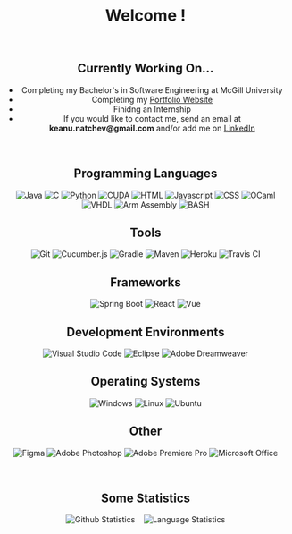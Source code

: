 <h1 align="center">Welcome !</h1>

<br>

<h2 align="center">Currently Working On...</h2>
<ul>
  <li align="center">Completing my Bachelor's in Software Engineering at McGill University</li>
  <li align="center">Completing my <a href="https://keanutan.github.io/portfolio-draft/">Portfolio Website</a></li>
  <li align="center">Finidng an Internship</li>
  <li align="center">If you would like to contact me, send an email at <strong>keanu.natchev@gmail.com</strong> and/or add me on <a href="https://www.linkedin.com/in/keanu-natchev/">LinkedIn</a></li>
</ul>

<br>

<h2 align="center">Programming Languages</h2>
<p align="center">
  <img alt="Java" src="https://shields.io/badge/JAVA-E67E22?logo=java&style=for-the-badge&logoColor=white">
  <img alt="C" src="https://shields.io/badge/c-226CE6?logo=c&style=for-the-badge&logoColor=white">
  <img alt="Python" src="https://shields.io/badge/Python-18396C?logo=python&style=for-the-badge&logoColor=white">
  <img alt="CUDA" src="https://shields.io/badge/CUDA-black?logo=nvidia&style=for-the-badge&logoColor=white">
  <img alt="HTML" src="https://shields.io/badge/HTML5-E65522?logo=html5&style=for-the-badge&logoColor=white">
  <img alt="Javascript" src="https://shields.io/badge/Javascript-E6DC22?logo=javascript&style=for-the-badge&logoColor=black">
  <img alt="CSS" src="https://shields.io/badge/CSS3-226CE6?logo=css3&style=for-the-badge&logoColor=white">
  <img alt="OCaml" src="https://shields.io/badge/OCAML-EC6813?logo=ocaml&style=for-the-badge&logoColor=white">
  <img alt="VHDL" src="https://shields.io/badge/VHDL-orange?&style=for-the-badge&logoColor=white">
  <img alt="Arm Assembly" src="https://shields.io/badge/ARM-22D2E6?&style=for-the-badge&logoColor=white">
  <img alt="BASH" src="https://shields.io/badge/BASH-black?logo=gnubash&style=for-the-badge&logoColor=white">
</p>

<h2 align="center">Tools</h2>
<p align="center">
  <img alt="Git" src="https://shields.io/badge/Git-E65922?logo=git&style=for-the-badge&logoColor=white">
  <img alt="Cucumber.js" src="https://shields.io/badge/cucumber.js-1BB659?logo=cucumber&style=for-the-badge&logoColor=white">
  <img alt="Gradle" src="https://shields.io/badge/Gradle-02303A?logo=gradle&style=for-the-badge&logoColor=white">
  <img alt="Maven" src="https://shields.io/badge/Maven-F02A2A?logo=apachemaven&style=for-the-badge&logoColor=white">
  <img alt="Heroku" src="https://shields.io/badge/Heroku-6762A6?logo=heroku&style=for-the-badge&logoColor=white">
  <img alt="Travis CI" src="https://shields.io/badge/Travis%20CI-A54444?logo=travisci&style=for-the-badge&logoColor=white">
</p>

<h2 align="center">Frameworks</h2>
<p align="center">
  <img alt="Spring Boot" src="https://shields.io/badge/Spring%20Boot-6DB33F?logo=springboot&style=for-the-badge&logoColor=white">
  <img alt="React" src="https://shields.io/badge/React-57C4E2?logo=react&style=for-the-badge&logoColor=white">
  <img alt="Vue" src="https://shields.io/badge/Vue.js-42b883?logo=vuedotjs&style=for-the-badge&logoColor=white">
</p>

<h2 align="center">Development Environments</h2>
<p align="center">
  <img alt="Visual Studio Code" src="https://shields.io/badge/Visual%20Studio%20Code-0078d7?logo=visualstudiocode&style=for-the-badge&logoColor=white">
  <img alt="Eclipse" src="https://shields.io/badge/Eclipse-443583?logo=eclipseide&style=for-the-badge&logoColor=white">
  <img alt="Adobe Dreamweaver" src="https://shields.io/badge/Adobe%20Dreamweaver-3D5136?logo=adobedreamweaver&style=for-the-badge&logoColor=white">
</p>

<h2 align="center">Operating Systems</h2>
<p align="center">
  <img alt="Windows" src="https://shields.io/badge/Windows-00BCF2?logo=windows&style=for-the-badge&logoColor=white">
  <img alt="Linux" src="https://shields.io/badge/Linux-000000?logo=linux&style=for-the-badge&logoColor=white">
  <img alt="Ubuntu" src="https://shields.io/badge/Ubuntu-DD4814?logo=ubuntu&style=for-the-badge&logoColor=white">
</p>

<h2 align="center">Other</h2>
<p align="center">
  <img alt="Figma" src="https://shields.io/badge/Figma-ff7262?logo=figma&style=for-the-badge&logoColor=white">
  <img alt="Adobe Photoshop" src="https://shields.io/badge/Adobe%20Photoshop-77A7D9?logo=adobephotoshop&style=for-the-badge&logoColor=white">
  <img alt="Adobe Premiere Pro" src="https://shields.io/badge/Adobe%20Premiere%20Pro-CE8BDC?logo=adobepremierepro&style=for-the-badge&logoColor=white">
  <img alt="Microsoft Office" src="https://shields.io/badge/Microsoft%20Office-DC3E15?logo=microsoftoffice&style=for-the-badge&logoColor=white">
</p>

<br>

<h2 align="center">Some Statistics</h2>
<p align="center">
  <img alt="Github Statistics" src="https://github-readme-stats.vercel.app/api?username=keanutan&show_icons=true&count_private=true&title_color=FFFFFF&text_color=FFFFFF&icon_color=FFFFFF&border_color=000000&bg_color=000000&border_radius=10" />
  &nbsp;&nbsp;
  <img alt="Language Statistics" src="https://github-readme-stats.vercel.app/api/top-langs/?username=keanutan&layout=compact&langs_count=10" />
</p>

<!--
**keanutan/keanutan** is a ✨ _special_ ✨ repository because its `README.md` (this file) appears on your GitHub profile.

Here are some ideas to get you started:

- 🔭 I’m currently working on ...
- 🌱 I’m currently learning ...
- 👯 I’m looking to collaborate on ...
- 🤔 I’m looking for help with ...
- 💬 Ask me about ...
- 📫 How to reach me: ...
- 😄 Pronouns: ...
- ⚡ Fun fact: ...
-->
